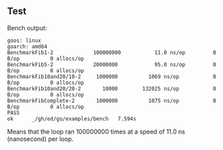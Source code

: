 Test
-

Bench output:

````
goos: linux
goarch: amd64
BenchmarkFib1-2             100000000           11.0 ns/op         0 B/op          0 allocs/op
BenchmarkFib5-2             20000000            95.0 ns/op         0 B/op          0 allocs/op
BenchmarkFib10and20/10-2     1000000          1069 ns/op           0 B/op          0 allocs/op
BenchmarkFib10and20/20-2       10000        132025 ns/op           0 B/op          0 allocs/op
BenchmarkFibComplete-2       1000000          1075 ns/op           0 B/op          0 allocs/op
PASS
ok      _/gh/ed/go/examples/bench   7.594s
````

Means that the loop ran 100000000 times at a speed of 11.0 ns (nanosecond) per loop.
